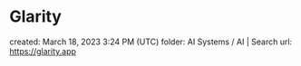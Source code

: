 # Glarity

created: March 18, 2023 3:24 PM (UTC)
folder: AI Systems / AI | Search
url: https://glarity.app